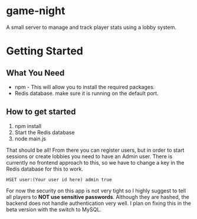 # game-night
A small server to manage and track player stats using a lobby system.

# Getting Started

## What You Need

- npm - This will allow you to install the required packages.
- Redis database. make sure it is running on the default port.

## How to get started

1. npm install
2. Start the Redis database
3. node main.js

That should be all! From there you can register users, but in order to start sessions or create lobbies you need to have an Admin user.
There is currently no frontend approach to this, so we have to change a key in the Redis database for this to work.

`HSET user:(Your user id here) admin true`

For now the security on this app is not very tight so I highly suggest to tell all players to **NOT use sensitive passwords**.
Although they are hashed, the backend does not handle authentication very well. I plan on fixing this in the beta version with
the switch to MySQL.
